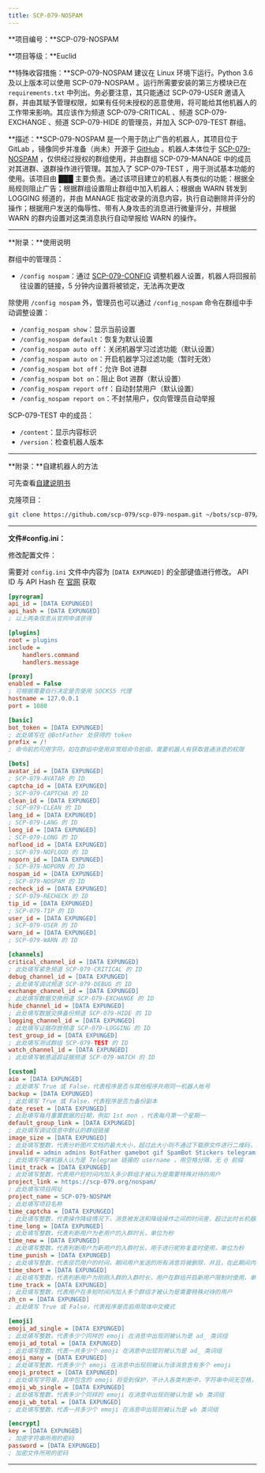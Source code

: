 ```yaml
---
title: SCP-079-NOSPAM
---
```


<link rel="stylesheet" href="/css/chinese.css">

**项目编号：**SCP-079-NOSPAM

**项目等级：**Euclid

**特殊收容措施：**SCP-079-NOSPAM 建议在 Linux 环境下运行。Python 3.6 及以上版本可以使用 SCP-079-NOSPAM 。运行所需要安装的第三方模块已在 `requirements.txt` 中列出。务必要注意，其只能通过 SCP-079-USER 邀请入群，并由其赋予管理权限，如果有任何未授权的恶意使用，将可能给其他机器人的工作带来影响。其应该作为频道 SCP-079-CRITICAL 、频道 SCP-079-EXCHANGE 、频道 SCP-079-HIDE 的管理员，并加入 SCP-079-TEST 群组。

**描述：**SCP-079-NOSPAM 是一个用于防止广告的机器人，其项目位于 GitLab ，镜像同步并准备（尚未）开源于 <a href="https://github.com/scp-079/scp-079-nospam" target="_blank">GitHub</a> 。机器人本体位于 <a href="https://t.me/SCP_079_NOSPAM_BOT" class="079" target="_blank">SCP-079-NOSPAM</a> ，仅供经过授权的群组使用，并由群组 SCP-079-MANAGE 中的成员对其进群、退群操作进行管理。其加入了 SCP-079-TEST ，用于测试基本功能的使用。该项目由 ███ 主要负责。通过该项目建立的机器人有类似的功能：根据全局规则阻止广告；根据群组设置阻止群组中加入机器人；根据由 WARN 转发到 LOGGING 频道的，并由 MANAGE 指定收录的消息内容，执行自动删除并评分的操作；根据用户发送的侮辱性、带有人身攻击的消息进行微量评分，并根据 WARN 的群内设置对这类消息执行自动举报给 WARN 的操作。

---

**附录：**使用说明

群组中的管理员：

- `/config nospam`：通过 [SCP-079-CONFIG](/config/) 调整机器人设置，机器人将回报前往设置的链接，5 分钟内设置将被锁定，无法再次更改

除使用 `/config nospam` 外，管理员也可以通过 `/config_nospam` 命令在群组中手动调整设置：

- `/config_nospam show`：显示当前设置
- `/config_nospam default`：恢复为默认设置
- `/config_nospam auto off`：关闭机器学习过滤功能（默认设置） 
- `/config_nospam auto on`：开启机器学习过滤功能（暂时无效）
- `/config_nospam bot off`：允许 Bot 进群
- `/config_nospam bot on`：阻止 Bot 进群（默认设置） 
- `/config_nospam report off`：自动封禁用户（默认设置） 
- `/config_nospam report on`：不封禁用户，仅向管理员自动举报

SCP-079-TEST 中的成员：

- `/content`：显示内容标识
- `/version`：检查机器人版本

---

**附录：**自建机器人的方法

可先查看<a href="/how-zh/">自建说明书</a>

克隆项目：

```bash
git clone https://github.com/scp-079/scp-079-nospam.git ~/bots/scp-079/nospam
```

---

**文件#config.ini：**

修改配置文件：

需要对 `config.ini` 文件中内容为 `[DATA EXPUNGED]` 的全部键值进行修改。 API ID 与 API Hash 在 <a href="https://my.telegram.org" target="_blank">官网</a> 获取

```ini
[pyrogram]
api_id = [DATA EXPUNGED]
api_hash = [DATA EXPUNGED]
; 以上两条信息从官网申请获得

[plugins]
root = plugins
include =
    handlers.command
    handlers.message

[proxy]
enabled = False
; 可根据需要自行决定是否使用 SOCKS5 代理
hostname = 127.0.0.1
port = 1080

[basic]
bot_token = [DATA EXPUNGED]
; 此处填写在 @BotFather 处获得的 token
prefix = /!
; 命令前的可用字符，如在群组中使用非常规命令前缀，需要机器人有获取普通消息的权限

[bots]
avatar_id = [DATA EXPUNGED]
; SCP-079-AVATAR 的 ID
captcha_id = [DATA EXPUNGED]
; SCP-079-CAPTCHA 的 ID
clean_id = [DATA EXPUNGED]
; SCP-079-CLEAN 的 ID
lang_id = [DATA EXPUNGED]
; SCP-079-LANG 的 ID
long_id = [DATA EXPUNGED]
; SCP-079-LONG 的 ID
noflood_id = [DATA EXPUNGED]
; SCP-079-NOFLOOD 的 ID
noporn_id = [DATA EXPUNGED]
; SCP-079-NOPORN 的 ID
nospam_id = [DATA EXPUNGED]
; SCP-079-NOSPAM 的 ID
recheck_id = [DATA EXPUNGED]
; SCP-079-RECHECK 的 ID
tip_id = [DATA EXPUNGED]
; SCP-079-TIP 的 ID
user_id = [DATA EXPUNGED]
; SCP-079-USER 的 ID
warn_id = [DATA EXPUNGED]
; SCP-079-WARN 的 ID

[channels]
critical_channel_id = [DATA EXPUNGED]
; 此处填写紧急频道 SCP-079-CRITICAL 的 ID
debug_channel_id = [DATA EXPUNGED]
; 此处填写调试频道 SCP-079-DEBUG 的 ID
exchange_channel_id = [DATA EXPUNGED]
; 此处填写数据交换频道 SCP-079-EXCHANGE 的 ID
hide_channel_id = [DATA EXPUNGED]
; 此处填写数据交换备份频道 SCP-079-HIDE 的 ID
logging_channel_id = [DATA EXPUNGED]
; 此处填写证据存放频道 SCP-079-LOGGING 的 ID
test_group_id = [DATA EXPUNGED]
; 此处填写测试群组 SCP-079-TEST 的 ID
watch_channel_id = [DATA EXPUNGED]
; 此处填写敏感追踪证据频道 SCP-079-WATCH 的 ID

[custom]
aio = [DATA EXPUNGED]
; 此处填写 True 或 False，代表程序是否与其他程序共用同一机器人帐号
backup = [DATA EXPUNGED]
; 此处填写 True 或 False，代表程序是否为备份副本
date_reset = [DATA EXPUNGED]
; 此处填写每月重置数据的日期，例如 1st mon ，代表每月第一个星期一
default_group_link = [DATA EXPUNGED]
; 此处填写调试信息中默认的群组链接
image_size = [DATA EXPUNGED]
; 此处填写整数，代表分析图片文档的最大大小，超过此大小则不通过下载原文件进行二维码，单位为 B
invalid = admin admins BotFather gamebot gif SpamBot Stickers telegram vote
; 此处填写不被机器人认为是 Telegram 链接的 username ，用空格分隔，无 @ 前缀
limit_track = [DATA EXPUNGED]
; 此处填写整数，代表用户短时间内加入多少群组才被认为是需要特殊对待的用户
project_link = https://scp-079.org/nospam/
; 此处填写项目网址
project_name = SCP-079-NOSPAM
; 此处填写项目名称
time_captcha = [DATA EXPUNGED]
; 此处填写整数，代表操作降级情况下，消息被发送和降级操作之间的时间差，超过此时长机器人将立即删除用户的全部消息，而不是令 CAPTCHA 发起新验证请求，单位为秒
time_long = [DATA EXPUNGED]
; 此处填写整数，代表判断用户为老用户的入群时长，单位为秒
time_new = [DATA EXPUNGED]
; 此处填写整数，代表判断用户为新用户的入群时长，用于进行昵称复查时使用，单位为秒
time_punish = [DATA EXPUNGED]
; 此处填写整数，代表惩罚用户的时间，期间用户发送的所有消息将被删除，并且，在此期间内若其发送消息将重新计时，单位为秒
time_short = [DATA EXPUNGED]
; 此处填写整数，代表判断用户为刚刚入群的入群时长，用户在群组开启新用户限制时使用，单位为秒
time_track = [DATA EXPUNGED]
; 此处填写整数，代表用户在多短时间内加入多个群组才被认为是需要特殊对待的用户
zh_cn = [DATA EXPUNGED]
; 此处填写 True 或 False，代表程序是否启用简体中文模式

[emoji]
emoji_ad_single = [DATA EXPUNGED]
; 此处填写整数，代表多少个同样的 emoji 在消息中出现则被认为是 ad_ 类词组
emoji_ad_total = [DATA EXPUNGED]
; 此处填写整数，代表一共多少个 emoji 在消息中出现则被认为是 ad_ 类词组
emoji_many = [DATA EXPUNGED]
; 此处填写整数，代表多少个 emoji 在消息中出现则被认为该消息含有多个 emoji
emoji_protect = [DATA EXPUNGED]
; 此处填写字符串，其中包含的 emoji 将受到保护，不计入各类判断中，字符串中间无空格，请以 \UXXXXXXXX 的形式代表一个 emoji
emoji_wb_single = [DATA EXPUNGED]
; 此处填写整数，代表多少个同样的 emoji 在消息中出现则被认为是 wb 类词组
emoji_wb_total = [DATA EXPUNGED]
; 此处填写整数，代表一共多少个 emoji 在消息中出现则被认为是 wb 类词组

[encrypt]
key = [DATA EXPUNGED]
; 加密字符串所用的密码
password = [DATA EXPUNGED]
; 加密文件所用的密码
```

---

<audio src="/audio/door/dooropenpage.ogg" autoplay></audio>
<audio id="dooropen079" src="/audio/door/dooropen079.ogg"/>
